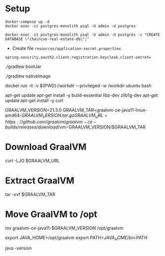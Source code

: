 # Setup

```
docker-compose up -d
docker exec -it postgres-monolith psql -U admin -d postgres

docker exec -it postgres-monolith psql -U admin -d postgres -c "CREATE DATABASE \"chaincue-real-estate-db\";"
```

- Create file `resources/application-secret.properties`

```
spring.security.oauth2.client.registration.keycloak.client-secret=
```

./gradlew bootJar

./gradlew nativeImage

docker run -it -v ${PWD}:/workdir --privileged -w /workdir ubuntu bash

apt-get update
apt-get install -y build-essential libz-dev zlib1g-dev
apt-get update
apt-get install -y curl

GRAALVM_VERSION=21.3.0
GRAALVM_TAR=graalvm-ce-java11-linux-amd64-$GRAALVM_VERSION.tar.gz
GRAALVM_URL=https://github.com/graalvm/graalvm-ce-builds/releases/download/vm-$GRAALVM_VERSION/$GRAALVM_TAR

# Download GraalVM
curl -LJO $GRAALVM_URL

# Extract GraalVM
tar -xvf $GRAALVM_TAR

# Move GraalVM to /opt
mv graalvm-ce-java11-$GRAALVM_VERSION /opt/graalvm

export JAVA_HOME=/opt/graalvm
export PATH=$JAVA_HOME/bin:$PATH

java -version

